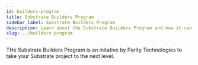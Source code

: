 ```yaml
---
id: builders-program
title: Substrate Builders Program
sidebar_label: Substrate Builders Program
description: Learn about the Substrate Builders Program and how it can support your Substrate development.
slug: ../builders-program
---
```


<!-- WIP -->

THe Substrate Builders Program is an initative by Parity Technologies to take your Substrate project to the 
next level.